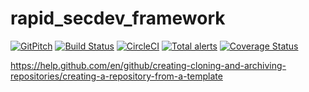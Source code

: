 # rapid_secdev_framework

[![GitPitch](https://gitpitch.com/assets/badge.svg)](https://gitpitch.com/hotpeppersec/rapid_secdev_framework/master?p=docs)
[![Build Status](https://travis-ci.com/hotpeppersec/rapid_secdev_framework.svg?branch=master)](https://travis-ci.com/hotpeppersec/rapid_secdev_framework)
[![CircleCI](https://circleci.com/gh/hotpeppersec/rapid_secdev_framework/tree/master.svg?style=svg)](https://circleci.com/gh/hotpeppersec/rapid_secdev_framework/tree/master)
[![Total alerts](https://img.shields.io/lgtm/alerts/g/hotpeppersec/rapid_secdev_framework.svg?logo=lgtm&logoWidth=18)](https://lgtm.com/projects/g/hotpeppersec/rapid_secdev_framework/alerts/)
[![Coverage Status](https://coveralls.io/repos/github/hotpeppersec/rapid_secdev_framework/badge.svg?branch=master)](https://coveralls.io/github/hotpeppersec/rapid_secdev_framework?branch=master)

https://help.github.com/en/github/creating-cloning-and-archiving-repositories/creating-a-repository-from-a-template
